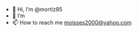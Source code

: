 - 👋 Hi, I’m @mortiz85
- 👀 I’m 
- 📫 How to reach me moisses2000@yahoo.com

<!---
mortiz85/mortiz85 is a ✨ special ✨ repository because its `README.md` (this file) appears on your GitHub profile.
You can click the Preview link to take a look at your changes.
--->
